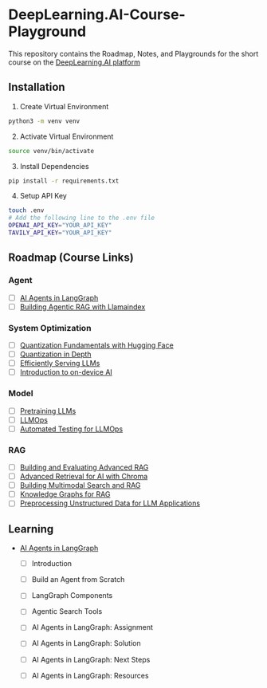 # DeepLearning.AI-Course-Playground

This repository contains the Roadmap, Notes, and Playgrounds for the short course on the [DeepLearning.AI platform](https://learn.deeplearning.ai/)

## Installation

1. Create Virtual Environment
```bash
python3 -m venv venv
```

2. Activate Virtual Environment
```bash
source venv/bin/activate
```

3. Install Dependencies
```bash
pip install -r requirements.txt
```

4. Setup API Key
```bash
touch .env
# Add the following line to the .env file
OPENAI_API_KEY="YOUR_API_KEY"
TAVILY_API_KEY="YOUR_API_KEY"
```

## Roadmap (Course Links)

### Agent

- [ ] [AI Agents in LangGraph](https://www.deeplearning.ai/short-courses/ai-agents-in-langgraph/)
- [ ] [Building Agentic RAG with Llamaindex](https://www.deeplearning.ai/short-courses/building-agentic-rag-with-llamaindex/)

### System Optimization

- [ ] [Quantization Fundamentals with Hugging Face](https://www.deeplearning.ai/short-courses/quantization-fundamentals/)
- [ ] [Quantization in Depth](https://www.deeplearning.ai/short-courses/quantization-in-depth/)
- [ ] [Efficiently Serving LLMs](https://www.deeplearning.ai/short-courses/efficiently-serving-llms/)
- [ ] [Introduction to on-device AI](https://www.deeplearning.ai/short-courses/introduction-to-on-device-ai/)

### Model

- [ ] [Pretraining LLMs](https://www.deeplearning.ai/short-courses/pretraining-llms/)
- [ ] [LLMOps](https://www.deeplearning.ai/short-courses/llmops/)
- [ ] [Automated Testing for LLMOps](https://www.deeplearning.ai/short-courses/automated-testing-llmops/)

### RAG

- [ ] [Building and Evaluating Advanced RAG](https://www.deeplearning.ai/short-courses/building-evaluating-advanced-rag/)
- [ ] [Advanced Retrieval for AI with Chroma](https://www.deeplearning.ai/short-courses/advanced-retrieval-for-ai/)
- [ ] [Building Multimodal Search and RAG](https://www.deeplearning.ai/short-courses/building-multimodal-search-and-rag/)
- [ ] [Knowledge Graphs for RAG](https://www.deeplearning.ai/short-courses/knowledge-graphs-rag/)
- [ ] [Preprocessing Unstructured Data for LLM Applications](https://www.deeplearning.ai/short-courses/preprocessing-unstructured-data-for-llm-applications/)

## Learning

- [AI Agents in LangGraph](https://www.deeplearning.ai/short-courses/ai-agents-in-langgraph/)
    - [ ] Introduction
    - [ ] Build an Agent from Scratch
    - [ ] LangGraph Components
    - [ ] Agentic Search Tools
    - [ ] AI Agents in LangGraph: Assignment
    - [ ] AI Agents in LangGraph: Solution
    - [ ] AI Agents in LangGraph: Next Steps
    - [ ] AI Agents in LangGraph: Resources
    












